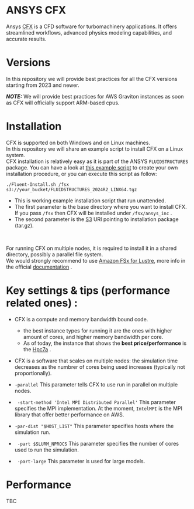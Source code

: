 # ANSYS CFX

Ansys [CFX](https://www.ansys.com/products/fluids/ansys-cfx) is a CFD software for turbomachinery applications. It offers streamlined workflows, advanced physics modeling capabilities, and accurate results.

# Versions

In this repository we will provide best practices for all the CFX versions starting from 2023 and newer.

**_NOTE:_**  We will provide best practices for AWS Graviton instances as soon as CFX will officially support ARM-based cpus.


# Installation

CFX is supported on both Windows and on Linux machines.<br>
In this repository we will share an example script to install CFX on a Linux system.<br>
CFX installation is relatively easy as it is part of the ANSYS `FLUIDSTRUCTURES` package. You can have a look at [this example script](https://github.com/aws-samples/hpc-applications/blob/main/apps/Fluent/Fluent-Install.sh) to create your own installation procedure, or you can execute this script as follow:

```
./Fluent-Install.sh /fsx s3://your_bucket/FLUIDSTRUCTURES_2024R2_LINX64.tgz
```

  * This is working example installation script that run unattended.
  * The first parameter is the base directory where you want to install CFX. If you pass `/fsx` then CFX will be installed under `/fsx/ansys_inc` .
  * The second parameter is the [S3](https://aws.amazon.com/pm/serv-s3/) URI pointing to installation package (tar.gz).

<br>

For running CFX on multiple nodes, it is required to install it in a shared directory, possibly a parallel file system.<br>
We would strongly recommend to use [Amazon FSx for Lustre](https://aws.amazon.com/fsx/lustre/), more info in the official [documentation](https://docs.aws.amazon.com/fsx/latest/LustreGuide/what-is.html) .

# Key settings & tips (performance related ones) :

  * CFX is a compute and memory bandwidth bound code. 
    * the best instance types for running it are the ones with higher amount of cores, and higher memory bandwidth per core.
    * As of today, the instance that shows the **best price/performance** is the [Hpc7a](https://aws.amazon.com/ec2/instance-types/hpc7a/) .
  * CFX is a software that scales on multiple nodes: the simulation time decreases as the numbrer of cores being used increases (typically not proportionally).

  * `-parallel` This parameter tells CFX to use run in parallel on multiple nodes.
  * ` -start-method 'Intel MPI Distributed Parallel'` This parameter specifies the MPI implementation. At the moment, `IntelMPI` is the MPI library that offer better performance on AWS.
  * `-par-dist "$HOST_LIST"` This parameter specifies hosts where the simulation run.
  * ` -part $SLURM_NPROCS` This parameter specifies the number of cores used to run the simulation.
  * ` -part-large` This parameter is used for large models.

# Performance

TBC